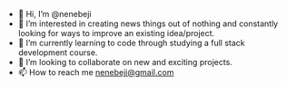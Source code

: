 - 👋 Hi, I’m @nenebeji
- 👀 I’m interested in creating news things out of nothing and constantly looking for ways to improve an existing idea/project.
- 🌱 I’m currently learning to code through studying a full stack development course.
- 💞️ I’m looking to collaborate on new and exciting projects.
- 📫 How to reach me nenebeji@gmail.com

<!---
nenebeji/nenebeji is a ✨ special ✨ repository because its `README.md` (this file) appears on your GitHub profile.
You can click the Preview link to take a look at your changes.
--->
